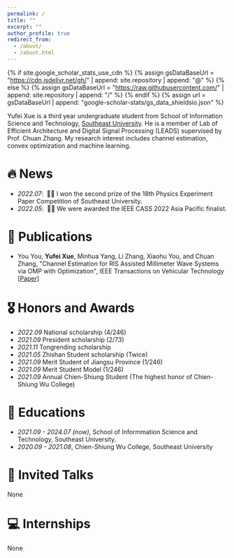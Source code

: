 ```yaml
---
permalink: /
title: ""
excerpt: ""
author_profile: true
redirect_from: 
  - /about/
  - /about.html
---
```


{% if site.google_scholar_stats_use_cdn %}
{% assign gsDataBaseUrl = "https://cdn.jsdelivr.net/gh/" | append: site.repository | append: "@" %}
{% else %}
{% assign gsDataBaseUrl = "https://raw.githubusercontent.com/" | append: site.repository | append: "/" %}
{% endif %}
{% assign url = gsDataBaseUrl | append: "google-scholar-stats/gs_data_shieldsio.json" %}

<span class='anchor' id='about-me'></span>

Yufei Xue is a third year undergraduate student from School of Information Science and Technology, [Southeast University](https://www.seu.edu.cn/). He is a member of Lab of Efficient Architecture and Digital Signal Processing (LEADS) supervised by Prof. Chuan Zhang. My research interest includes channel estimation, convex optimization and machine learning.

# 🔥 News
- *2022.07*: &nbsp;🎉🎉 I won the second prize of the 18th Physics Experiment Paper Competition of Southeast University.
- *2022.05*: &nbsp;🎉🎉 We were awarded the IEEE CASS 2022 Asia Pacific finalist.

# 📝 Publications 
- You You, **Yufei Xue**, Minhua Yang, Li Zhang, Xiaohu You, and Chuan Zhang, "Channel Estimation for RIS Assisted Millimeter Wave Systems via OMP with Optimization", IEEE Transactions on Vehicular Technology [[Paper](http://xyfool-66.github.io/files/You2023OMP.pdf)]

# 🎖 Honors and Awards
- *2022.09* National scholarship (4/246)
- *2021.09* President scholarship (2/73)
- *2021.11* Tongrending scholarship
- *2021.05* Zhishan Student scholarship (Twice)
- *2021.09* Merit Student of Jiangsu Province (1/246)
- *2021.09* Merit Student Model (1/246)
- *2021.09* Annual Chien-Shiung Student (The highest honor of Chien-Shiung Wu College)

# 📖 Educations
- *2021.09 - 2024.07 (now)*, School of Informmation Science and Technology, Southeast University. 
- *2020.09 - 2021.08*, Chien-Shiung Wu College, Southeast University

# 💬 Invited Talks
None

# 💻 Internships
None
